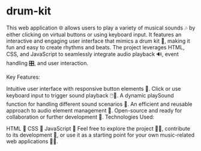 # drum-kit
This web application 🌐 allows users to play a variety of musical sounds 🎶 by either clicking on virtual buttons or using keyboard input. It features an interactive and engaging user interface that mimics a drum kit 🥁, making it fun and easy to create rhythms and beats. The project leverages HTML, CSS, and JavaScript to seamlessly integrate audio playback 🔊, event handling 🎛️, and user interaction.

Key Features:

Intuitive user interface with responsive button elements 🎹.
Click or use keyboard input to trigger sound playback 🖱️🎹.
A dynamic playSound function for handling different sound scenarios 🧾.
An efficient and reusable approach to audio element management 🔧.
Open-source and ready for collaboration or further development 🚀.
Technologies Used:

HTML 📄
CSS 🎨
JavaScript 🧪
Feel free to explore the project 🕵️‍♂️, contribute to its development 🤝, or use it as a starting point for your own music-related web applications 🚀🎶.
